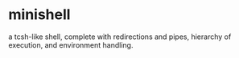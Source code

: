 # minishell
a tcsh-like shell, complete with redirections and pipes, hierarchy of execution, and environment handling.

